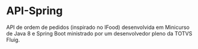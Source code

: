# API-Spring

API de ordem de pedidos (inspirado no IFood) desenvolvida em Minicurso de Java 8 e Spring Boot ministrado por um desenvolvedor pleno da TOTVS Fluig.
